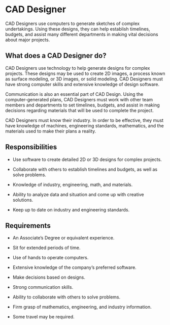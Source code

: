 # CAD Designer

CAD Designers use computers to generate sketches of complex undertakings. Using these designs, they can help establish timelines, budgets, and assist many different departments in making vital decisions about major projects.

## What does a CAD Designer do?

CAD Designers use technology to help generate designs for complex projects. These designs may be used to create 2D images, a process known as surface modeling, or 3D images, or solid modeling. CAD Designers must have strong computer skills and extensive knowledge of design software.

Communication is also an essential part of CAD Design. Using the computer-generated plans, CAD Designers must work with other team members and departments to set timelines, budgets, and assist in making decisions regarding materials that will be used to complete the project.

CAD Designers must know their industry. In order to be effective, they must have knowledge of machines, engineering standards, mathematics, and the materials used to make their plans a reality.

## Responsibilities

* Use software to create detailed 2D or 3D designs for complex projects.

* Collaborate with others to establish timelines and budgets, as well as solve problems.

* Knowledge of industry, engineering, math, and materials.

* Ability to analyze data and situation and come up with creative solutions.

* Keep up to date on industry and engineering standards.

## Requirements

* An Associate’s Degree or equivalent experience.

* Sit for extended periods of time.

* Use of hands to operate computers.

* Extensive knowledge of the company’s preferred software.

* Make decisions based on designs.

* Strong communication skills.

* Ability to collaborate with others to solve problems.

* Firm grasp of mathematics, engineering, and industry information.

* Some travel may be required.

